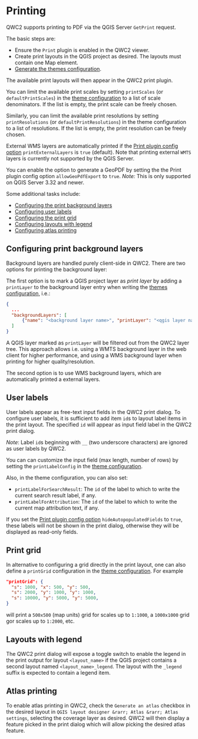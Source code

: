 # Printing

QWC2 supports printing to PDF via the QGIS Server `GetPrint` request.

The basic steps are:

* Ensure the `Print` plugin is enabled in the QWC2 viewer.
* Create print layouts in the QGIS project as desired. The layouts must contain one Map element.
* [Generate the themes configuration](../configuration/ThemesConfiguration.md#generating-theme-configuration).

The available print layouts will then appear in the QWC2 print plugin.

You can limit the available print scales by setting `printScales` (or `defaultPrintScales`) in the [theme configuration](../configuration/ThemesConfiguration.md#manual-theme-configuration) to a list of scale denominators. If the list is empty, the print scale can be freely chosen.

Similarly, you can limit the available print resolutions by setting `printResolutions` (or `defaultPrintResolutions`) in the theme configuration to a list of resolutions. If the list is empty, the print resolution can be freely chosen.

External WMS layers are automatically printed if the [Print plugin config option](../references/qwc2_plugins/#print) `printExternalLayers` is `true` (default). Note that printing external `WMTS` layers is currently not supported by the QGIS Server.

You can enable the option to generate a GeoPDF by setting the the Print plugin config option `allowGeoPdfExport` to `true`. *Note:* This is only supported on QGIS Server 3.32 and newer.

Some additional tasks include:

* [Configuring the print background layers](#background-layers)
* [Configuring user labels](#user-labels)
* [Configuring the print grid](#print-grid)
* [Configuring layouts with legend](#print-legend)
* [Configuring atlas printing](#print-atlas)

## Configuring print background layers <a name="background-layers"></a>

Background layers are handled purely client-side in QWC2. There are two options for printing the background layer:

The first option is to mark a QGIS project layer as *print layer* by adding a `printLayer` to the background layer entry when writing the [themes configuration](../configuration/ThemesConfiguration.md#manual-theme-configuration), i.e.:

```json
{
  ...
  "backgroundLayers": [
      {"name": "<background layer name>", "printLayer": "<qgis layer name>"}
  ]
}
```

A QGIS layer marked as `printLayer` will be filtered out from the QWC2 layer tree. This approach allows i.e. using a WMTS background layer in the web client for higher performance, and using a WMS background layer when printing for higher quality/resolution.

The second option is to use WMS background layers, which are automatically printed a external layers.

## User labels <a name="user-labels"></a>

User labels appear as free-text input fields in the QWC2 print dialog. To configure user labels, it is sufficient to add item `id`s to layout label items in the print layout. The specified `id` will appear as input field label in the QWC2 print dialog.

*Note*: Label `id`s beginning with `__` (two underscore characters) are ignored as user labels by QWC2.

You can can customize the input field (max length, number of rows) by setting the `printLabelConfig` in the [theme configuration](../configuration/ThemesConfiguration.md#manual-theme-configuration).

Also, in the theme configuration, you can also set:

* `printLabelForSearchResult`: The `id` of the label to which to write the current search result label, if any.
* `printLabelForAttribution`: The `id` of the label to which to write the current map attribution text, if any.

If you set the [Print plugin config option](../references/qwc2_plugins/#print) `hideAutopopulatedFields` to `true`, these labels will not be shown in the print dialog, otherwise they will be displayed as read-only fields.

## Print grid <a name="print-grid"></a>

In alternative to configuring a grid directly in the print layout, one can also define a `printGrid` configuration in the [theme configuration](../configuration/ThemesConfiguration.md#manual-theme-configuration). For example

```json
"printGrid": {
  "s": 1000, "x": 500, "y": 500,
  "s": 2000, "y": 1000, "y": 1000,
  "s": 10000, "y": 5000, "y": 5000,
}
```

will print a `500x500` (map units) grid for scales up to `1:1000`, a `1000x1000` grid gor scales up to `1:2000`, etc.

## Layouts with legend <a name="print-legend"></a>

The QWC2 print dialog will expose a toggle switch to enable the legend in the print output for layout `<layout_name>` if the QGIS project contains a second layout named `<layout_name>_legend`. The layout with the `_legend` suffix is expected to contain a legend item.

## Atlas printing <a name="print-atlas"></a>

To enable atlas printing in QWC2, check the `Generate an atlas` checkbox in the desired layout in `QGIS layout designer &rarr; Atlas &rarr; Atlas settings`, selecting the coverage layer as desired. QWC2 will then display a feature picked in the print dialog which will allow picking the desired atlas feature.
